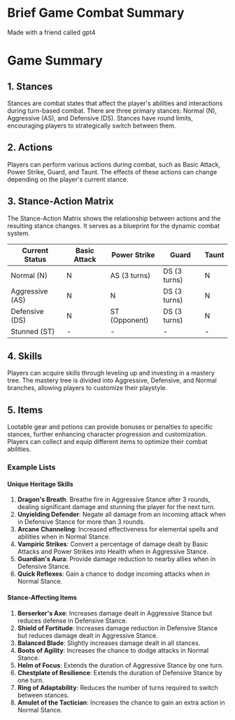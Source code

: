 # Brief Game Combat Summary

Made with a friend called gpt4

# Game Summary

## 1. Stances

Stances are combat states that affect the player's abilities and interactions during turn-based combat. There are three primary stances: Normal (N), Aggressive (AS), and Defensive (DS). Stances have round limits, encouraging players to strategically switch between them.

## 2. Actions

Players can perform various actions during combat, such as Basic Attack, Power Strike, Guard, and Taunt. The effects of these actions can change depending on the player's current stance.

## 3. Stance-Action Matrix

The Stance-Action Matrix shows the relationship between actions and the resulting stance changes. It serves as a blueprint for the dynamic combat system.

| Current Status | Basic Attack | Power Strike | Guard   | Taunt  |
|----------------|--------------|--------------|---------|--------|
| Normal (N)     | N            | AS (3 turns) | DS (3 turns) | N      |
| Aggressive (AS)| N            | N            | DS (3 turns) | N      |
| Defensive (DS) | N            | ST (Opponent)| DS (3 turns) | N      |
| Stunned (ST)   | -            | -            | -       | -      |

## 4. Skills

Players can acquire skills through leveling up and investing in a mastery tree. The mastery tree is divided into Aggressive, Defensive, and Normal branches, allowing players to customize their playstyle.

## 5. Items

Lootable gear and potions can provide bonuses or penalties to specific stances, further enhancing character progression and customization. Players can collect and equip different items to optimize their combat abilities.

### Example Lists

#### Unique Heritage Skills

1. **Dragon's Breath**: Breathe fire in Aggressive Stance after 3 rounds, dealing significant damage and stunning the player for the next turn.
2. **Unyielding Defender**: Negate all damage from an incoming attack when in Defensive Stance for more than 3 rounds.
3. **Arcane Channeling**: Increased effectiveness for elemental spells and abilities when in Normal Stance.
4. **Vampiric Strikes**: Convert a percentage of damage dealt by Basic Attacks and Power Strikes into Health when in Aggressive Stance.
5. **Guardian's Aura**: Provide damage reduction to nearby allies when in Defensive Stance.
6. **Quick Reflexes**: Gain a chance to dodge incoming attacks when in Normal Stance.

#### Stance-Affecting Items

1. **Berserker's Axe**: Increases damage dealt in Aggressive Stance but reduces defense in Defensive Stance.
2. **Shield of Fortitude**: Increases damage reduction in Defensive Stance but reduces damage dealt in Aggressive Stance.
3. **Balanced Blade**: Slightly increases damage dealt in all stances.
4. **Boots of Agility**: Increases the chance to dodge attacks in Normal Stance.
5. **Helm of Focus**: Extends the duration of Aggressive Stance by one turn.
6. **Chestplate of Resilience**: Extends the duration of Defensive Stance by one turn.
7. **Ring of Adaptability**: Reduces the number of turns required to switch between stances.
8. **Amulet of the Tactician**: Increases the chance to gain an extra action in Normal Stance.
